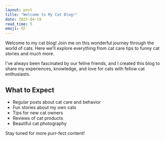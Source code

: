 ```yaml
---
layout: post
title: "Welcome to My Cat Blog!"
date: 2025-04-19
read_time: 5
emoji: 🐱
---
```


Welcome to my cat blog! Join me on this wonderful journey through the world of cats. Here we'll explore everything from cat care tips to funny cat stories and much more.

I've always been fascinated by our feline friends, and I created this blog to share my experiences, knowledge, and love for cats with fellow cat enthusiasts.

## What to Expect

- Regular posts about cat care and behavior
- Fun stories about my own cats
- Tips for new cat owners
- Reviews of cat products
- Beautiful cat photography

Stay tuned for more purr-fect content!